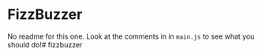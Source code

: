 # FizzBuzzer

No readme for this one. Look at the comments in in `main.js` to see what you should do!# fizzbuzzer
